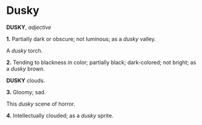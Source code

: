 # Dusky

**DUSKY**, _adjective_

**1.** Partially dark or obscure; not luminous; as a _dusky_ valley.

A _dusky_ torch.

**2.** Tending to blackness in color; partially black; dark-colored; not bright; as a _dusky_ brown.

**DUSKY** clouds.

**3.** Gloomy; sad.

This _dusky_ scene of horror.

**4.** Intellectually clouded; as a _dusky_ sprite.